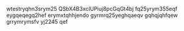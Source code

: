 wtestryqhn3srym25
QSbX4B3xcIUPiuj8pcGqGt4bj
fq25yrym355eqf
eygqeqegq2hef
erymxtqhhjendo
gyrmrq25yeghqaeqv
gqhqjqhfqew
grrymrymsfv
yj2245
qef

